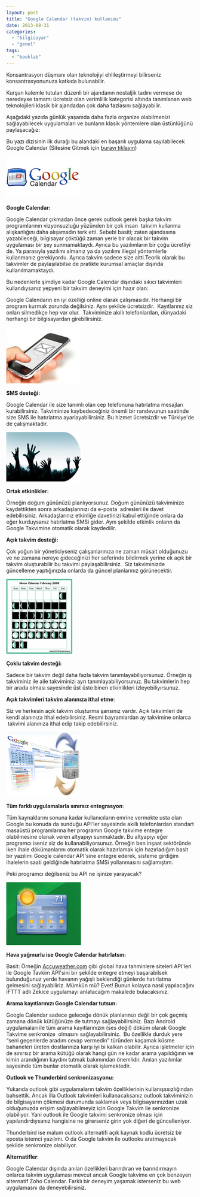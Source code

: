 ```yaml
---
layout: post
title: "Google Calendar (takvim) kullanımı"
date: 2013-08-31
categories: 
  - "bilgisayar"
  - "genel"
tags: 
  - "booklab"
---
```


Konsantrasyon düşmanı olan teknolojiyi ehlileştirmeyi bilirseniz konsantrasyonunuza katkıda bulunabilir.

  

Kurşun kalemle tutulan düzenli bir ajandanın nostaljik tadını vermese de neredeyse tamamı ücretsiz olan verimlilik kategorisi altında tanımlanan web teknolojileri klasik bir ajandadan çok daha fazlasını sağlayabilir.

  

Aşağıdaki yazıda günlük yaşamda daha fazla organize olabilmenizi sağlayabilecek uygulamaları ve bunların klasik yöntemlere olan üstünlüğünü paylaşacağız:

  

Bu yazı dizisinin ilk durağı bu alandaki en başarılı uygulama sayılabilecek Google Calendar (Sitesine Gitmek için [burayı tıklayın](http://calendar.google.com/))

  

  

[![](/images/blogger-image--1876484916.jpg)](https://lh6.googleusercontent.com/-BcGgo51S2Y0/UiGvmmR6IbI/AAAAAAAAJD4/TDM28Em5ZXo/s640/blogger-image--1876484916.jpg)

  

  

**Google Calendar:**

  

Google Calendar çıkmadan önce gerek outlook gerek başka takvim programlarının vizyonsuzluğu yüzünden bir çok insan  takvim kullanma alışkanlığını daha alışamadın terk etti. Sebebi basiti; zaten ajandasına yazabileceği, bilgisayar çöktüğü zaman yerle bir olacak bir takvim uygulaması bir şey sunmamaktaydı. Ayrıca bu yazılımların bir çoğu ücretliyi de. Ya parasıyla yazılımı almanız ya da yazılımı illegal yöntemlerle kullanmanız gerekiyordu. Ayrıca takvim sadece size aitti.Teorik olarak bu takvimler de paylaşılabilse de pratikte kurumsal amaçlar dışında kullanılmamaktaydı.

Bu nedenlerle şimdiye kadar Google Calendar dışındaki sıkıcı takvimleri kullandıysanız yepyeni bir takvim deneyimi için hazır olan:

  

Google Calendarın en iyi özelliği online olarak çalışmasıdır. Herhangi bir program kurmak zorunda değilsiniz. Aynı şekilde ücretsizdir.  Kayıtlarınız siz onları silmedikçe hep var olur.  Takviminize akıllı telefonlardan, dünyadaki herhangi bir bilgisayardan girebilirsiniz. 

  

[![](/images/blogger-image--736975311.jpg)](https://lh6.googleusercontent.com/-sRQml-cx6gc/UiGvfiei92I/AAAAAAAAJDQ/5rswGoMSv2k/s640/blogger-image--736975311.jpg)

  

  

**SMS desteği:**

Google Calendar ile size tanımlı olan cep telefonuna hatırlatma mesajları kurabilirsiniz. Takviminize kaybedeceğiniz önemli bir randevunun saatinde size SMS ile hatırlatma ayarlayabilirsiniz. Bu hizmet ücretsizdir ve Türkiye'de de çalışmaktadır.

  

[![](/images/blogger-image-885611011.jpg)](https://lh6.googleusercontent.com/-hTqa--gj6f0/UiGvj9kp8VI/AAAAAAAAJDo/oJteQsUGij0/s640/blogger-image-885611011.jpg)

  

**Ortak etkinlikler:**

Örneğin doğum gününüzü planlıyorsunuz. Doğum gününüzü takviminize kaydettikten sonra arkadaşlarınızı da e-posta  adresleri ile davet edebilirsiniz. Arkadaşlarınız etkinliğe davetinizi kabul ettiğinde onlara da eğer kurduysanız hatırlatma SMSi gider. Aynı şekilde etkinlik onların da Google Takvimine otomatik olarak kaydedilir.

  

**Açık takvim desteği:**

Çok yoğun bir yöneticiyseniz çalışanlarınıza ne zaman müsait olduğunuzu ve ne zamana nereye gideceğinizi her seferinde bildirmek yerine ek açık bir takvim oluşturabilir bu takvimi paylaşabilirsiniz.  Siz takviminizde güncelleme yaptığınızda onlarda da güncel planlarınız görünecektir.

  

[![](/images/blogger-image--540707079.jpg)](https://lh3.googleusercontent.com/-nknpWap3AZk/UiGvg0YOZ6I/AAAAAAAAJDY/H62AauKdjSY/s640/blogger-image--540707079.jpg)

  

  

**Çoklu takvim desteği:**

Sadece bir takvim değil daha fazla takvim tanımlayabiliyorsunuz. Örneğin iş takviminiz ile aile takviminizi ayrı tanımlayabiliyorsunuz. Bu takvimlerin hep bir arada olması sayesinde üst üste binen etkinlikleri izleyebiliyırsunuz. 

  

**Açık takvimleri takvim alanınıza ithal etme**:

Siz ve herkesin açık takvim oluşturma şansınız vardır. Açık takvimleri de kendi alanınıza ithal edebilirsiniz. Resmi bayramlardan ay takvimine onlarca  takvimi alanınıza ithal edip takip edebilirsiniz.

  

  

[![](/images/blogger-image--1078875605.jpg)](https://lh4.googleusercontent.com/-SgJVHoxclgU/UiGvid6dBYI/AAAAAAAAJDg/lqqKZOIBnR0/s640/blogger-image--1078875605.jpg)

  

  

**Tüm farklı uygulamalarla sınırsız entegrasyon**:

Tüm kaynaklarını sonuna kadar kullanıcıların emrine vermekte usta olan Google bu konuda da sunduğu API'ler sayesinde akıllı telefonlardan standart masaüstü programlarına her programın Google takvime entegre olabilmesine olanak veren altyapıyı sunmaktadır. Bu altyapıyı eğer programcı iseniz siz de kullanabiliyorsunuz. Örneğin ben inşaat sektöründe iken ihale dökümanlarını otomatik olarak hazırlamak için hazırladığım basit bir yazılımı Google calendar API'sine entegre ederek, sisteme girdiğim ihalelerin saati geldiğinde hatırlatma SMSi yollanmasını sağlamıştım.

Peki programcı değilseniz bu API ne işinize yarayacak? 

  

[![](/images/blogger-image-812501466.jpg)](https://lh3.googleusercontent.com/-YyMZJT1aIpQ/UiGvlbLsymI/AAAAAAAAJDw/MLGhsdlmp3g/s640/blogger-image-812501466.jpg)

  

  

**Hava yağmurlu ise Google Calendar hatırlatsın:**

Basit: Örneğin [Accuweather.com](http://accuweather.com/) gibi global hava tahminlere siteleri API'leri ile Google Tavkim API'sini bir şekilde entegre etmeyi başarabilsek bulunduğunuz yerde havanın yağışlı beklendiği günlerde hatırlatma gelmesini sağlayabiliriz. Mümkün mü? Evet! Bunun kolayca nasıl yapılacağını IFTTT adlı Zekice uygulamayı anlatacağım makalede bulacaksınız. 

  

**Arama kayıtlarınızı Google Calendar tutsun:**

Google Calendar sadece geleceğe dönük planlarınızı değil bir çok geçmiş zamana dönük kütüğünüze de tutmayı sağlayabilirsiniz. Bazı Android uygulamaları ile tüm arama kayıtlarınızın (ses değil) döküm olarak Google Takvime senkronize  olmasını sağlayabilirsiniz.  Bu özellikle durduk yere “seni geçenlerde aradım cevap vermedin” türünden kaçamak küsme bahaneleri üreten dostlarınıza karşı iyi bi kalkan olabilir. Ayrıca işletmeler için de sınırsız bir arama kütüğü olarak hangi gün ne kadar arama yapıldığının ve kimin arandığının kaydını tutmak bakımından önemlidir. Anılan yazılımlar sayesinde tüm bunlar otomatik olarak işlemektedir.

  

  

**Outlook ve Thunderbird senkronizasyonu:**

Yukarıda outlook gibi uygulamaların takvim özelliklerinin kullanışssızlığından bahsettik. Ancak illa Outlook takvimleri kullanacaksanız outlook takviminizin de bilgisayarın çökmesi durumunda saklamak veya bilgisayarınızdan uzak olduğunuzda erişim sağlayabilmeyiz için Google Takvim ile senkronize olabiliyor. Yani outlook ile Google takvimi senkronize olması için yapılandırdıysanız hangisine ne girerseniz girin yok diğeri de güncelleniyor. 

Thunderbird ise malum outlook alternatifi açık kaynak kodlu ücretsiz bir eposta istemci yazılımı. O da Google takvim ile outlooku aratmayacak şekilde senkronize olabiliyor.

  

**Alternatifler**:

Google Calendar dışında anılan özellikleri barındıran ve barındırmayın onlarca takvim uygulaması mevcut ancak Google takvime en çok benzeyen alternatif Zoho Calendar. Farklı bir deneyim yaşamak isterseniz bu web uygulamasnı da deneyebilirsiniz.
